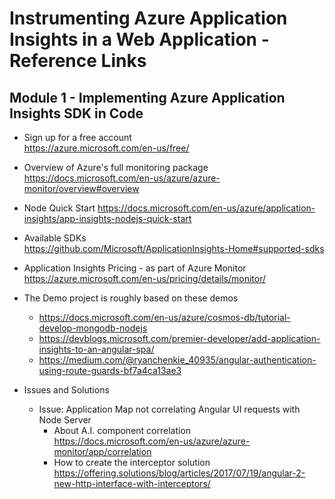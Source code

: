 # Instrumenting Azure Application Insights in a Web Application - Reference Links

## Module 1 - Implementing Azure Application Insights SDK in Code

- Sign up for a free account   
https://azure.microsoft.com/en-us/free/

- Overview of Azure's full monitoring package    
https://docs.microsoft.com/en-us/azure/azure-monitor/overview#overview

- Node Quick Start
https://docs.microsoft.com/en-us/azure/application-insights/app-insights-nodejs-quick-start

- Available SDKs                  
https://github.com/Microsoft/ApplicationInsights-Home#supported-sdks

- Application Insights Pricing - as part of Azure Monitor  
https://azure.microsoft.com/en-us/pricing/details/monitor/

- The Demo project is roughly based on these demos
    - https://docs.microsoft.com/en-us/azure/cosmos-db/tutorial-develop-mongodb-nodejs
    - https://devblogs.microsoft.com/premier-developer/add-application-insights-to-an-angular-spa/
    - https://medium.com/@ryanchenkie_40935/angular-authentication-using-route-guards-bf7a4ca13ae3


- Issues and Solutions
    - Issue: Application Map not correlating Angular UI requests with Node Server
        - About A.I. component correlation      
        https://docs.microsoft.com/en-us/azure/azure-monitor/app/correlation
        - How to create the interceptor solution           
        https://offering.solutions/blog/articles/2017/07/19/angular-2-new-http-interface-with-interceptors/

